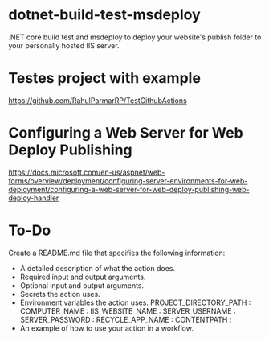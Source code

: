 # dotnet-build-test-msdeploy
.NET core build test and msdeploy to deploy your website's publish folder to your personally hosted IIS server.

# Testes project with example
https://github.com/RahulParmarRP/TestGithubActions

# Configuring a Web Server for Web Deploy Publishing
https://docs.microsoft.com/en-us/aspnet/web-forms/overview/deployment/configuring-server-environments-for-web-deployment/configuring-a-web-server-for-web-deploy-publishing-web-deploy-handler


# To-Do

Create a README.md file that specifies the following information:

- A detailed description of what the action does.
- Required input and output arguments.
- Optional input and output arguments.
- Secrets the action uses.
- Environment variables the action uses.
    PROJECT_DIRECTORY_PATH  :
    COMPUTER_NAME           :
    IIS_WEBSITE_NAME        :
    SERVER_USERNAME         :
    SERVER_PASSWORD         :
    RECYCLE_APP_NAME        :
    CONTENTPATH             :
- An example of how to use your action in a workflow.
